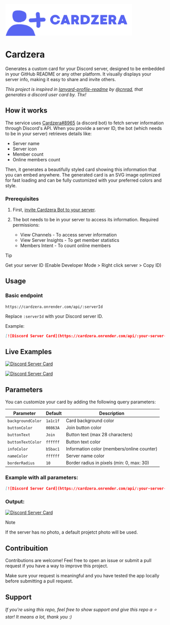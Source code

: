 <p align="left">
  <img src="src/public/logo.png" alt="CardzeraLogo" width="400">
</p>

# Cardzera

Generates a custom card for your Discord server, designed to be embedded in your GitHub README or any other platform. It visually displays your server info, making it easy to share and invite others.

_This project is inspired in [lanyard-profile-readme](https://github.com/cnrad/lanyard-profile-readme) by [@cnrad](https://github.com/cnrad), that generates a discord user card by. Thx!_

## How it works

The service uses [Cardzera#8965](https://discord.com/users/1368283106276147200) (a discord bot) to fetch server information through Discord's API. When you provide a server ID, the bot (which needs to be in your server) retrieves details like:

- Server name
- Server icon
- Member count
- Online members count

Then, it generates a beautifully styled card showing this information that you can embed anywhere. The generated card is an SVG image optimized for fast loading and can be fully customized with your preferred colors and style.

### Prerequisites

1. First, [invite Cardzera Bot to your server](https://discord.com/oauth2/authorize?client_id=1368283106276147200&permissions=525312&integration_type=0&scope=bot).
2. The bot needs to be in your server to access its information. Required permissions:

   - View Channels - To access server information
   - View Server Insights - To get member statistics
   - Members Intent - To count online members

> [!TIP]
> Get your server ID (Enable Developer Mode > Right click server > Copy ID)

## Usage

### Basic endpoint

```
https://cardzera.onrender.com/api/:serverId
```

Replace `:serverId` with your Discord server ID.

Example:

```markdown
[![Discord Server Card](https://cardzera.onrender.com/api/:your-server-id)](https://discord.gg/your-server-invite-link)
```

## Live Examples

[![Discord Server Card](https://cardzera.onrender.com/api/1376926676184858716)](https://discord.gg/GU9GjTdNDf)

[![Discord Server Card](https://cardzera.onrender.com/api/1112920281367973900)](https://discord.gg/t86nFuCrbj)

## Parameters

You can customize your card by adding the following query parameters:

| Parameter         | Default  | Description                                |
| ----------------- | -------- | ------------------------------------------ |
| `backgroundColor` | `1a1c1f` | Card background color                      |
| `buttonColor`     | `00863A` | Join button color                          |
| `buttonText`      | `Join`   | Button text (max 28 characters)            |
| `buttonTextColor` | `ffffff` | Button text color                          |
| `infoColor`       | `b5bac1` | Information color (members/online counter) |
| `nameColor`       | `ffffff` | Server name color                          |
| `borderRadius`    | `10`     | Border radius in pixels (min: 0, max: 30)  |

### Example with all parameters:

```markdown
[![Discord Server Card](https://cardzera.onrender.com/api/:your-server-id?backgroundColor=1a1c1f&buttonColor=5865f2&buttonText=Join%20Now&buttonTextColor=ffffff&infoColor=b5bac1&nameColor=ffffff&borderRadius=15)](https://discord.gg/your-server-invite-link)
```

### Output:

[![Discord Server Card](https://cardzera.onrender.com/api/1376926676184858716?backgroundColor=ffffff&buttonColor=000000&buttonText=Star%20the%20repository&buttonTextColor=ffffff&infoColor=353535&nameColor=000000&borderRadius=15)](https://discord.gg/GU9GjTdNDf)

> [!NOTE]
> If the server has no photo, a default projetct photo will be used.

## Contribuition

Contributions are welcome! Feel free to open an issue or submit a pull request if you have a way to improve this project.

Make sure your request is meaningful and you have tested the app locally before submitting a pull request.

## Support

_If you're using this repo, feel free to show support and give this repo a ⭐ star! It means a lot, thank you :)_
